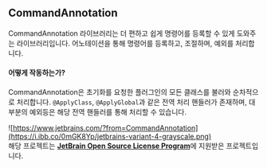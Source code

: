 ## CommandAnnotation<br>

CommandAnnotation 라이브러리는 더 편하고 쉽게 명령어를 등록할 수 있게 도와주는 라이브러리입니다.
어노테이션을 통해 명령어를 등록하고, 조절하며, 예외를 처리합니다.


#### 어떻게 작동하는가?
CommandAnnotation은 초기화를 요청한 플러그인의 모든 클래스를 불러와 순차적으로 처리합니다.
`@ApplyClass`, `@ApplyGlobal`과 같은 전역 처리 핸들러가 존재하며, 대부분의 예외등은 해당 전역 핸들러를 통해 처리할 수 있습니다.

![https://www.jetbrains.com/?from=CommandAnnotation](https://i.ibb.co/0mGK8Yp/jetbrains-variant-4-grayscale.png)<br>
해당 프로젝트는 <b>[JetBrain Open Source License Program](https://www.jetbrains.com/community/opensource/#support)</b>에 지원받은 프로젝트입니다.
